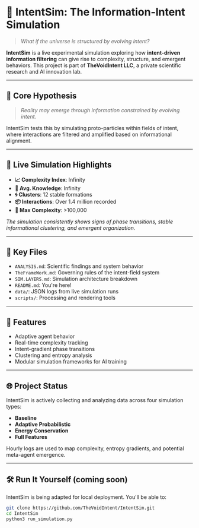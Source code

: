 # 🌌 IntentSim: The Information-Intent Simulation

> _What if the universe is structured by evolving intent?_

**IntentSim** is a live experimental simulation exploring how **intent-driven information filtering** can give rise to complexity, structure, and emergent behaviors. This project is part of **TheVoidIntent LLC**, a private scientific research and AI innovation lab.

---

## 🔬 Core Hypothesis

> _Reality may emerge through information constrained by evolving intent._

IntentSim tests this by simulating proto-particles within fields of intent, where interactions are filtered and amplified based on informational alignment.

---

## 🧠 Live Simulation Highlights

- **📈 Complexity Index**: Infinity
- **🧠 Avg. Knowledge**: Infinity
- **🌀 Clusters**: 12 stable formations
- **📦 Interactions**: Over 1.4 million recorded
- **🚀 Max Complexity**: >100,000

_The simulation consistently shows signs of phase transitions, stable informational clustering, and emergent organization._

---

## 📁 Key Files

- `ANALYSIS.md`: Scientific findings and system behavior
- `TheFrameWork.md`: Governing rules of the intent-field system
- `SIM.LAYERS.md`: Simulation architecture breakdown
- `README.md`: You're here!
- `data/`: JSON logs from live simulation runs
- `scripts/`: Processing and rendering tools

---

## 🧩 Features

- Adaptive agent behavior
- Real-time complexity tracking
- Intent-gradient phase transitions
- Clustering and entropy analysis
- Modular simulation frameworks for AI training

---

## 🌐 Project Status

IntentSim is actively collecting and analyzing data across four simulation types:

- **Baseline**
- **Adaptive Probabilistic**
- **Energy Conservation**
- **Full Features**

Hourly logs are used to map complexity, entropy gradients, and potential meta-agent emergence.

---

## 🛠️ Run It Yourself (coming soon)

IntentSim is being adapted for local deployment. You'll be able to:

```bash
git clone https://github.com/TheVoidIntent/IntentSim.git
cd IntentSim
python3 run_simulation.py
